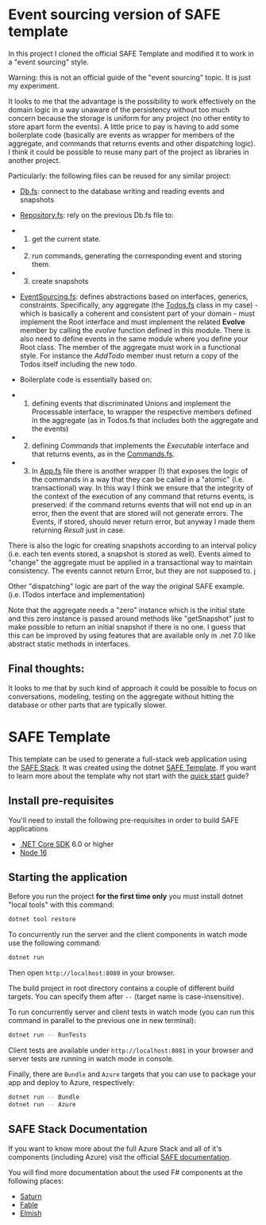 # Event sourcing version of SAFE template

In this project I cloned the official SAFE Template and modified it to work in a "event sourcing" style.

Warning: this is not an official guide of the "event sourcing" topic. It is just my experiment.

It looks to me that the advantage is the possibility to work effectively on the domain logic in a way unaware of the persistency without too much concern because the storage is uniform for any project (no other entity to store apart form the events). A little price to pay is having to add some boilerplate code (basically are events as wrapper for members of the aggregate, and commands that returns events and other dispatching logic).
I think it could be possible to reuse many part of the project as libraries in another project.

Particularly: the following files can be reused for any similar project:
* [Db.fs](./src/Server/Db.fs): connect to the database writing and reading events and snapshots
* [Repository.fs](./src/Server/Repository.fs): rely on the previous Db.fs file to:
* 1) get the current state.
* 2) run commands, generating the corresponding event and storing them.
* 3) create snapshots

* [EventSourcing.fs](./src/Shared/EventSourcing.fs): defines abstractions based on interfaces, generics, constraints. Specifically, any aggregate (the [Todos.fs](./src/shared/Todos.fs) class in my case) - which is basically a coherent and consistent part of your domain - must implement the Root interface and must implement the related __Evolve__ member by calling the _evolve_ function defined in this module. There is also need to define events in the same module where you define your Root class.
The member of the aggregate must work in a functional style. For instance the _AddTodo_ member must return a copy of the Todos itself including the new todo.

* Boilerplate code is essentially based on:
* 1.  defining events that discriminated Unions and implement the Processable interface, to wrapper the respective members defined in the aggregate (as in Todos.fs that includes both the aggregate and the events)
* 2.  defining _Commands_ that implements the _Executable_ interface and that returns events, as in the [Commands.fs](./src/Shared/Commands.fs).
* 3.  In [App.fs](./src/Server/App.fs) file there is another wrapper (!) that exposes the logic of the commands in a way that they can be called in a "atomic" (i.e. transactional) way. In this way I think we ensure that the integrity of the  context of the execution of any command that returns events, is preserved: if the command returns events that will not end up in an error, then the event that are stored will not generate errors.
The Events, if stored, should never return error, but anyway I made them returning _Result_ just in case.

 There is also the logic for creating snapshots according to an interval policy (i.e. each ten events stored, a snapshot is stored as well). Events aimed to "change" the aggregate must be applied in a transactional way to maintain consistency. The events cannot return Error, but they are not supposed to.
 j

Other "dispatching" logic are part of the way the original SAFE example. (i.e. ITodos interface and implementation)

Note that the aggregate needs a "zero" instance which is the initial state and this zero instance is passed around methods like "getSnapshot" just to make possible to return an initial snapshot if there is no one.
I guess that this can be improved by using features that are available only in .net 7.0 like abstract static methods in interfaces.

## Final thoughts:
It looks to me that by such kind of approach it could be possible to focus on conversations, modeling, testing on the aggregate without hitting the database or other parts that are typically slower.


# SAFE Template


This template can be used to generate a full-stack web application using the [SAFE Stack](https://safe-stack.github.io/). It was created using the dotnet [SAFE Template](https://safe-stack.github.io/docs/template-overview/). If you want to learn more about the template why not start with the [quick start](https://safe-stack.github.io/docs/quickstart/) guide?

## Install pre-requisites

You'll need to install the following pre-requisites in order to build SAFE applications

* [.NET Core SDK](https://www.microsoft.com/net/download) 6.0 or higher
* [Node 16](https://nodejs.org/en/download/)

## Starting the application

Before you run the project **for the first time only** you must install dotnet "local tools" with this command:

```bash
dotnet tool restore
```

To concurrently run the server and the client components in watch mode use the following command:

```bash
dotnet run
```

Then open `http://localhost:8080` in your browser.

The build project in root directory contains a couple of different build targets. You can specify them after `--` (target name is case-insensitive).

To run concurrently server and client tests in watch mode (you can run this command in parallel to the previous one in new terminal):

```bash
dotnet run -- RunTests
```

Client tests are available under `http://localhost:8081` in your browser and server tests are running in watch mode in console.

Finally, there are `Bundle` and `Azure` targets that you can use to package your app and deploy to Azure, respectively:

```bash
dotnet run -- Bundle
dotnet run -- Azure
```

## SAFE Stack Documentation

If you want to know more about the full Azure Stack and all of it's components (including Azure) visit the official [SAFE documentation](https://safe-stack.github.io/docs/).

You will find more documentation about the used F# components at the following places:

* [Saturn](https://saturnframework.org/)
* [Fable](https://fable.io/docs/)
* [Elmish](https://elmish.github.io/elmish/)

